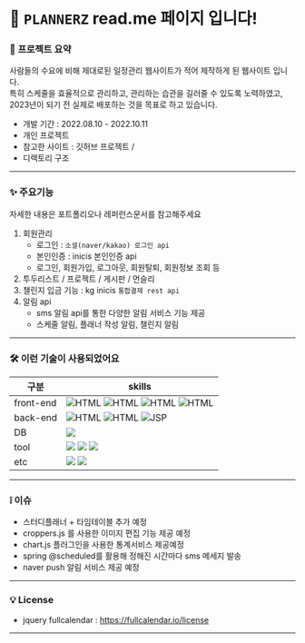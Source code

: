 # 👋 `PLANNERZ` read.me 페이지 입니다!
### 🤗 **프로젝트 요약** 
사람들의 수요에 비해 제대로된 일정관리 웹사이트가 적어 제작하게 된 웹사이트 입니다.<br> 
특히 스케줄을 효율적으로 관리하고, 관리하는 습관을 길러줄 수 있도록 노력하였고,  2023년이 되기 전 실제로 배포하는 것을 목표로 하고 있습니다.

- 개발 기간 : 2022.08.10 - 2022.10.11
- 개인 프로젝트
- 참고한 사이트 : 깃허브 프로젝트 /   
- 디렉토리 구조

---
### ✨ 주요기능 
자세한 내용은 포트폴리오나 레퍼런스문서를 참고해주세요


1. 회원관리
    - 로그인 : `소셜(naver/kakao) 로그인 api`
    - 본인인증 : inicis 본인인증 api
    - 로그인, 회원가입, 로그아웃, 회원탈퇴, 회원정보 조회 등
2. 투두리스트 / 프로젝트 / 게시판 / 먼슬리 
3. 챌린지 입금 기능 : kg inicis `통합결제 rest api`
4. 알림 api 
    - sms 알림 api를 통한 다양한 알림 서비스 기능 제공
    - 스케줄 알림, 플래너 작성 알림, 챌린지 알림

---
### **🛠 이런 기술이 사용되었어요**
| 구분 | skills 
| --- | --- |
| front-end | <img alt="HTML" src ="https://img.shields.io/badge/Html-E34F26.svg?&style=for-the-badge&logo=HTML5&logoColor=white"/> <img alt="HTML" src ="https://img.shields.io/badge/CSS3-FF9933.svg?&style=for-the-badge&logo=CSS3&logoColor=white"/> <img alt="HTML" src ="https://img.shields.io/badge/JavaScript-F7DF1E.svg?&style=for-the-badge&logo=JAVASCRIPT&logoColor=white"/> <img alt="HTML" src ="https://img.shields.io/badge/JQuery-0769AD.svg?&style=for-the-badge&logo=JQUERY&logoColor=white"/> |
| back-end | <img alt="HTML" src ="https://img.shields.io/badge/Java-007396.svg?&style=for-the-badge&logo=Java&logoColor=white"/> <img alt="HTML" src ="https://img.shields.io/badge/Spring-6DB33F.svg?&style=for-the-badge&logo=SPRING&logoColor=white"/> <img alt="JSP" src ="https://img.shields.io/badge/JSP-FF9933.svg?&style=for-the-badge&logo= JSP&logoColor=white"/>|
| DB | <img src="https://img.shields.io/badge/mysql-4479A1?style=for-the-badge&logo=mysql&logoColor=white"> |
| tool |<img src="https://img.shields.io/badge/Intellij-000000?style=for-the-badge&logo=IntelliJ IDEA&logoColor=white"> <img src="https://img.shields.io/badge/DBeaver-007396?style=for-the-badge&logo=&logoColor=white"> <img src="https://img.shields.io/badge/vscode-007396?style=for-the-badge&logo= vscode&logoColor=white"> |
| etc |<img src="https://img.shields.io/badge/EC2-FF9900?style=for-the-badge&logo=Amazon&logoColor=white"> <img src="https://img.shields.io/badge/Apache Tomcat-F8DC75?style=for-the-badge&logo=Apache Tomcat&logoColor=white"> |

---
### ❕ **이슈**
- 스터디플래너 + 타임테이블 추가 예정
- croppers.js 를 사용한 이미지 편집 기능 제공 예정
- chart.js 플러그인을 사용한 통계서비스 제공예정
- spring @scheduled를 활용해 정해진 시간마다 sms 메세지 발송
- naver push 알림 서비스 제공 예정


---
### 💡 **License**
- jquery fullcalendar : https://fullcalendar.io/license

---

 













 

